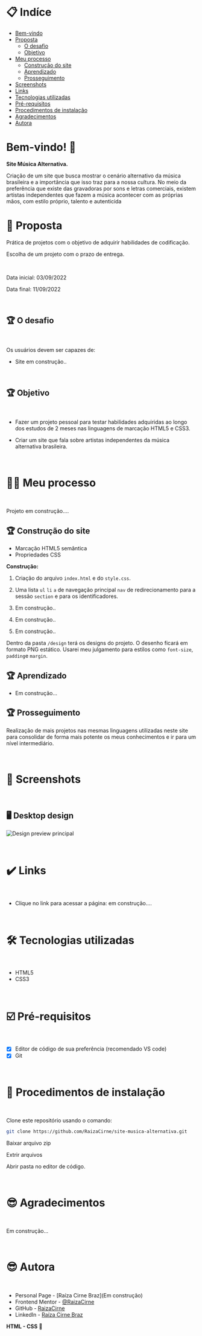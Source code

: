 # 📋 Indíce

- [Bem-vindo](#id01)
- [Proposta](#id02)
  - [O desafio](#id02.1)
  - [Objetivo](#id02.2)
- [Meu processo](#id03)
  - [Construção do site](#id03.1)
  - [Aprendizado](#id03.2)
  - [Prosseguimento](#id03.3)
- [Screenshots](#id04)
- [Links](#id05)
- [Tecnologias utilizadas](#id06)
- [Pré-requisitos](#id07)
- [Procedimentos de instalação](#id08)
- [Agradecimentos](#id09)
- [Autora](#id010)

# Bem-vindo! 👋 <a name="id01"></a>

**Site Música Alternativa.**

Criação de um site que busca mostrar o cenário alternativo da música brasileira e a importância que isso traz para a nossa cultura. No meio da preferência que existe das gravadoras por sons e letras comerciais, existem artistas independentes que fazem a música acontecer com as próprias mãos, com estilo próprio, talento e autenticida

# 🚀 Proposta <a name="id02"></a>

Prática de projetos com o objetivo de adquirir habilidades de codificação.

Escolha de um projeto com o prazo de entrega.

<br />

Data inicial: 03/09/2022

Data final: 11/09/2022

<br />

## :trophy: O desafio <a name="id02.1"></a>

<br />

Os usuários devem ser capazes de: 

- Site em construção..

<br />

## :trophy: Objetivo <a name="id02.2"></a>

<br />

- Fazer um projeto pessoal para testar habilidades adquiridas ao longo dos estudos de 2 meses nas linguagens de marcação HTML5 e CSS3. 

- Criar um site que fala sobre artistas independentes da música alternativa brasileira.

<br />

# 👩🚀 Meu processo <a name="id03"></a>

<br />

Projeto em construção....

## :trophy: Construção do site <a name="id03.1"></a>

- Marcação HTML5 semântica
- Propriedades CSS

**Construção:**

1. Criação do arquivo `index.html` e do `style.css`. 

2. Uma lista `ul` `li` `a` de navegação principal `nav` de redirecionamento para a sessão `section` e para os identificadores.

3. Em construção..

4. Em construção..

5. Em construção..

Dentro da pasta `/design` terá os designs do projeto. 
O desenho ficará em formato PNG estático. Usarei meu julgamento para estilos como `font-size`, `padding`e `margin`.

## :trophy: Aprendizado <a name="id03.2"></a>

- Em construção...

## :trophy: Prosseguimento <a name="id03.3"></a>

Realização de mais projetos nas mesmas linguagens utilizadas neste site para consolidar de forma mais potente os meus conhecimentos e ir para um nível intermediário. 

<br />

# :camera_flash: Screenshots <a name="id04"></a>

<br />

## :desktop_computer: Desktop design

![Design preview principal]()

<br />

# :heavy_check_mark: Links <a name="id05"></a>

<br />

- Clique no link para acessar a página: em construção....

<br />

# 🛠 Tecnologias utilizadas <a name="id06"></a>

<br />

- HTML5
- CSS3

<br />

# ☑️ Pré-requisitos <a name="id07"></a>

<br />

- [x] Editor de código de sua preferência (recomendado VS code)
- [x] Git

<br />

# 📝 Procedimentos de instalação <a name="id08"></a>

<br />

Clone este repositório usando o comando:

```bash
git clone https://github.com/RaizaCirne/site-musica-alternativa.git
```


Baixar arquivo zip 

Extrir arquivos

Abrir pasta no editor de código.

<br />

# :sunglasses: Agradecimentos <a name="id09"></a>

<br />

Em construção...

<br />

# :sunglasses: Autora <a name="id010"></a>

<br />

- Personal Page - [Raíza Cirne Braz](Em construção)
- Frontend Mentor - [@RaizaCirne](https://www.frontendmentor.io/profile/RaizaCirne)
- GitHub - [RaizaCirne](https://github.com/RaizaCirne)
- LinkedIn - [Raíza Cirne Braz](https://www.linkedin.com/in/ra%C3%ADzacirne/)

**HTML - CSS** 🚀
